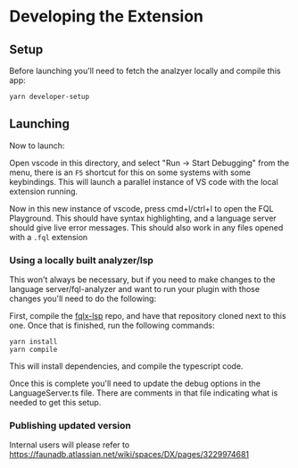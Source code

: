 # Developing the Extension

## Setup
Before launching you'll need to fetch the analzyer locally and compile this app:

```
yarn developer-setup
```


## Launching
Now to launch:

Open vscode in this directory, and select "Run -> Start Debugging" from the menu,
there is an `F5` shortcut for this on some systems with some keybindings. This will
launch a parallel instance of VS code with the local extension running.

Now in this new instance of vscode, press cmd+l/ctrl+l to open the FQL Playground.
This should have syntax highlighting, and a language server should give live
error messages.
This should also work in any files opened with a `.fql` extension

### Using a locally built analyzer/lsp

This won't always be necessary, but if you need to make changes to the language server/fql-analyzer and want to run your plugin with those changes you'll need to do the following:

First, compile the [fqlx-lsp](https://github.com/fauna/fqlx-lsp) repo, and have
that repository cloned next to this one. Once that is finished, run the
following commands:

```
yarn install
yarn compile
```

This will install dependencies, and compile the typescript code.

Once this is complete you'll need to update the debug options in the LanguageServer.ts file. There are comments in that file indicating what is needed to get this setup.

### Publishing updated version

Internal users will please refer to https://faunadb.atlassian.net/wiki/spaces/DX/pages/3229974681
